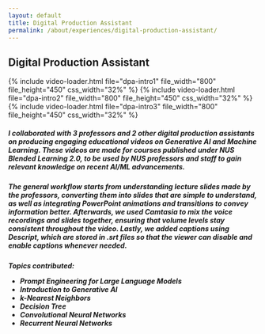 ```yaml
---
layout: default
title: Digital Production Assistant
permalink: /about/experiences/digital-production-assistant/
---
```


<div id="page-about-experiences" class="w3-main">
  <section id="digital-production-assistant" class="w3-container">
    <h2><b>Digital Production Assistant</b></h2>
    <div class="media-display">
      {% include video-loader.html file="dpa-intro1" file_width="800" file_height="450" css_width="32%" %}
      {% include video-loader.html file="dpa-intro2" file_width="800" file_height="450" css_width="32%" %}
      {% include video-loader.html file="dpa-intro3" file_width="800" file_height="450" css_width="32%" %}
    </div>
    <h5 class="h5-text-gap">
      I collaborated with 3 professors and 2 other digital production assistants on producing engaging
      educational videos on Generative AI and Machine Learning. These videos are made for courses published
      under NUS Blended Learning 2.0, to be used by NUS professors and staff to gain relevant knowledge on 
      recent AI/ML advancements.
    </h5>
    <h5 class="h5-text-gap">
      The general workflow starts from understanding lecture slides made by the professors, converting them 
      into slides that are simple to understand, as well as integrating PowerPoint animations and transitions 
      to convey information better. Afterwards, we used Camtasia to mix the voice recordings and slides together,
      ensuring that volume levels stay consistent throughout the video. Lastly, we added captions using Descript,
      which are stored in .srt files so that the viewer can disable and enable captions whenever needed.
    </h5>
    <h5>
      Topics contributed:
      <ul class="ul-margin-top-0">
        <li>Prompt Engineering for Large Language Models</li>
        <li>Introduction to Generative AI</li>
        <li>k-Nearest Neighbors</li>
        <li>Decision Tree</li>
        <li>Convolutional Neural Networks</li>
        <li>Recurrent Neural Networks</li>
      </ul>
    </h5>
  </section>
</div>
